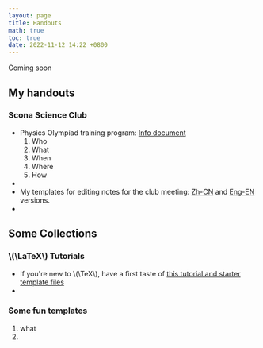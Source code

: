 ```yaml
---
layout: page
title: Handouts
math: true
toc: true
date: 2022-11-12 14:22 +0800
---
```



Coming soon

## My handouts

### Scona Science Club
- Physics Olympiad training program: [Info document](https://drive.google.com/file/d/1AH7FoUzmGSLlscvGIZgawkLudTDU1cvE/view?usp=sharing)
  1. Who
  2. What
  3. When
  4. Where
  5. How
- 
- My templates for editing notes for the club meeting:
  [Zh-CN](https://drive.google.com/file/d/1Jf2IVpPRgAAdE-0xMna7BcvSmR1GMnrC/view?usp=sharing) and [Eng-EN](https://drive.google.com/file/d/1z1bj_Wml3vuyGOp77JCL0CfOIhwm2aBY/view?usp=share_link) versions.
- 

## Some Collections

### \\(\LaTeX\\) Tutorials
- If you're new to \\(\TeX\\), have a first taste of [this tutorial and starter template files]([https://www.aplusphysics.com/about/LaTeXGuide/LaTeXGuide.pdf](https://www.aplusphysics.com/about/LaTeX.html))
- 

### Some fun templates
  1. what
  2. 
